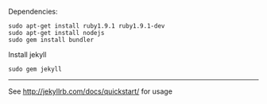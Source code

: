 

Dependencies:

    sudo apt-get install ruby1.9.1 ruby1.9.1-dev
    sudo apt-get install nodejs
    sudo gem install bundler
    
    
Install jekyll

    sudo gem jekyll 

----

See <http://jekyllrb.com/docs/quickstart/> for usage
